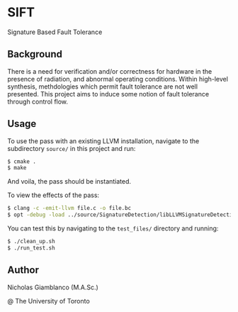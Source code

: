 # SIFT
Signature Based Fault Tolerance



## Background

There is a need for verification and/or correctness for hardware in the presence of radiation, and abnormal operating conditions.
Within high-level synthesis, methdologies which permit fault tolerance are not well presented. This project aims to induce some 
notion of fault tolerance through control flow.


## Usage

To use the pass with an existing LLVM installation, navigate to the subdirectory `source/` in this project and run:

```bash
$ cmake .
$ make
``` 

And voila, the pass should be instantiated.

To view the effects of the pass:

```bash
$ clang -c -emit-llvm file.c -o file.bc
$ opt -debug -load ../source/SignatureDetection/libLLVMSignatureDetection.so -signatureDetection file.bc -o opted_file.bc
```

You can test this by navigating to the `test_files/` directory and running:

```bash
$ ./clean_up.sh
$ ./run_test.sh
```

## Author
Nicholas Giamblanco (M.A.Sc.)

@ The University of Toronto



